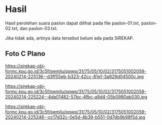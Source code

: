 # Hasil

Hasil perolehan suara paslon dapat dilihat pada file paslon-01.txt, paslon-02.txt, dan paslon-03.txt.

Jika tidak ada, artinya data tersebut belum ada pada SIREKAP.

## Foto C Plano

https://sirekap-obj-formc.kpu.go.id/3c5f/pemilu/ppwp/31/75/05/10/02/3175051002058-20240214-225136--d3ff55eb-b323-42cc-81e1-3a929d04500c.jpg

https://sirekap-obj-formc.kpu.go.id/3c5f/pemilu/ppwp/31/75/05/10/02/3175051002058-20240214-225224--4da01482-57bc-4fbc-a9d4-05b0980ab030.jpg

https://sirekap-obj-formc.kpu.go.id/3c5f/pemilu/ppwp/31/75/05/10/02/3175051002058-20240214-225246--cc17d32c-0e5d-4b39-b551-0d7db9b98f5d.jpg
